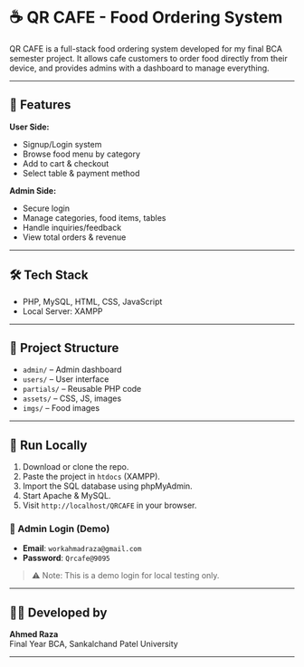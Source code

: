 # ☕ QR CAFE - Food Ordering System

QR CAFE is a full-stack food ordering system developed for my final BCA semester project. It allows cafe customers to order food directly from their device, and provides admins with a dashboard to manage everything.

---

## 🔧 Features

**User Side:**
- Signup/Login system
- Browse food menu by category
- Add to cart & checkout
- Select table & payment method

**Admin Side:**
- Secure login
- Manage categories, food items, tables
- Handle inquiries/feedback
- View total orders & revenue

---

## 🛠 Tech Stack
- PHP, MySQL, HTML, CSS, JavaScript
- Local Server: XAMPP

---

## 📁 Project Structure
- `admin/` – Admin dashboard
- `users/` – User interface
- `partials/` – Reusable PHP code
- `assets/` – CSS, JS, images
- `imgs/` – Food images

---

## 🚀 Run Locally
1. Download or clone the repo.
2. Paste the project in `htdocs` (XAMPP).
3. Import the SQL database using phpMyAdmin.
4. Start Apache & MySQL.
5. Visit `http://localhost/QRCAFE` in your browser.

### 🔐 Admin Login (Demo)

- **Email**: `workahmadraza@gmail.com`  
- **Password**: `Qrcafe@9095`

> ⚠️ Note: This is a demo login for local testing only.

---

## 👨‍💻 Developed by
**Ahmed Raza**  
Final Year BCA, Sankalchand Patel University

---

